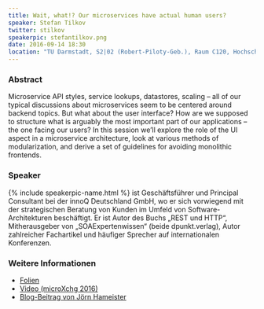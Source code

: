```yaml
---
title: Wait, what!? Our microservices have actual human users?
speaker: Stefan Tilkov
twitter: stilkov
speakerpic: stefantilkov.png
date: 2016-09-14 18:30
location: "TU Darmstadt, S2|02 (Robert-Piloty-Geb.), Raum C120, Hochschulstr. 10, 64289 Darmstadt"
---
```


### Abstract

Microservice API styles, service lookups, datastores, scaling – all of our typical discussions about microservices seem to be centered around backend topics. But what about the user interface? How are we supposed to structure what is arguably the most important part of our applications – the one facing our users? In this session we’ll explore the role of the UI aspect in a microservice architecture, look at various methods of modularization, and derive a set of guidelines for avoiding monolithic frontends.

### Speaker

{% include speakerpic-name.html %} ist Geschäftsführer und Principal Consultant bei der innoQ Deutschland GmbH, wo er sich vorwiegend mit der strategischen Beratung von Kunden im Umfeld von Software-Architekturen beschäftigt. Er ist Autor des Buchs „REST und HTTP“, Mitherausgeber von „SOAExpertenwissen“ (beide dpunkt.verlag), Autor zahlreicher Fachartikel und häufiger Sprecher auf internationalen Konferenzen.

### Weitere Informationen

- [Folien](https://speakerdeck.com/stilkov/wait-what-our-microservices-have-actual-human-users-1)
- [Video (microXchg 2016)](https://www.youtube.com/watch?v=pU1gXA0rfwc)
- [Blog-Beitrag von Jörn Hameister](http://www.hameister.org/Blog/?p=4980)
